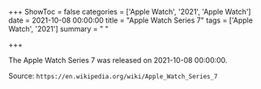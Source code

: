 +++
ShowToc = false
categories = ['Apple Watch', '2021', 'Apple Watch']
date = 2021-10-08 00:00:00
title = "Apple Watch Series 7"
tags = ['Apple Watch', '2021']
summary = " "

+++

The Apple Watch Series 7 was released on 2021-10-08 00:00:00.

Source: `https://en.wikipedia.org/wiki/Apple_Watch_Series_7`


